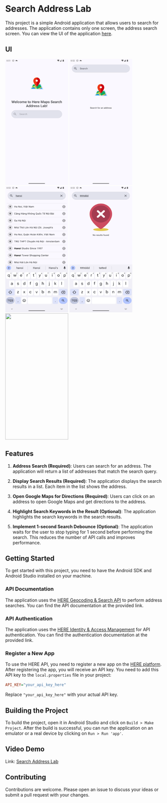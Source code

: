 # Search Address Lab

This project is a simple Android application that allows users to search for addresses. The application contains only one screen, the address search screen. You can view the UI of the application [here](https://giphy.com/gifs/IVf4fSVuOWw0MMLN4L).

## UI 

<img src="./assets/home.png" width="200" height="400" /> <img src="./assets/search-empty.png" width="200" height="400" /> <img src="./assets/search-with-result.png" width="200" height="400" /> <img src="./assets/search-without-result.png" width="200" height="400" /><img src="./assets/google-map.png-more" width="200" height="400" />

## Features

1. **Address Search (Required)**: Users can search for an address. The application will return a list of addresses that match the search query.

2. **Display Search Results (Required)**: The application displays the search results in a list. Each item in the list shows the address.

3. **Open Google Maps for Directions (Required)**: Users can click on an address to open Google Maps and get directions to the address.

4. **Highlight Search Keywords in the Result (Optional)**: The application highlights the search keywords in the search results.

5. **Implement 1-second Search Debounce (Optional)**: The application waits for the user to stop typing for 1 second before performing the search. This reduces the number of API calls and improves performance.

## Getting Started

To get started with this project, you need to have the Android SDK and Android Studio installed on your machine.

### API Documentation

The application uses the [HERE Geocoding & Search API](https://www.here.com/docs/bundle/geocoding-and-search-api-v7-api-reference/page/index.html) to perform address searches. You can find the API documentation at the provided link.

### API Authentication

The application uses the [HERE Identity & Access Management](https://www.here.com/docs/bundle/identity-and-access-management-developer-guide/page/topics/app-authentication.html) for API authentication. You can find the authentication documentation at the provided link.

### Register a New App

To use the HERE API, you need to register a new app on the [HERE platform](https://platform.here.com/admin/apps). After registering the app, you will receive an API key. You need to add this API key to the `local.properties` file in your project:

```ini
API_KEY="your_api_key_here"
```

Replace `"your_api_key_here"` with your actual API key.

## Building the Project

To build the project, open it in Android Studio and click on `Build > Make Project`. After the build is successful, you can run the application on an emulator or a real device by clicking on `Run > Run 'app'`.

## Video Demo
Link: [Search Address Lab](https://share.cleanshot.com/WvhP3wPQ)

## Contributing

Contributions are welcome. Please open an issue to discuss your ideas or submit a pull request with your changes.
